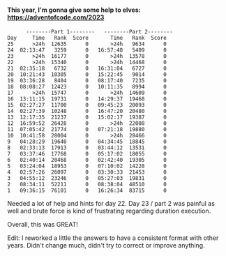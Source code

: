 #### This year, I'm gonna give some help to elves: https://adventofcode.com/2023

          --------Part 1--------   --------Part 2--------
    Day     Time   Rank  Score       Time   Rank  Score
    25      >24h  12635      0       >24h   9634      0
    24  02:13:47   3259      0   16:57:48   5409      0
    23      >24h  16177      0       >24h  13578      0
    22      >24h  15340      0       >24h  14468      0
    21  02:35:18   6732      0   16:31:04   6727      0
    20  10:21:43  10305      0   15:22:45   9014      0
    19  03:36:28   8404      0   08:17:40   7235      0
    18  08:08:27  12423      0   10:11:35   8994      0
    17      >24h  15747      0       >24h  14609      0
    16  13:11:15  19731      0   14:29:37  19468      0
    15  02:27:27  11700      0   09:45:23  20093      0
    14  02:27:39  10248      0   16:47:20  20480      0
    13  12:17:35  21237      0   15:02:17  19387      0
    12  16:59:52  26428      0       >24h  22008      0
    11  07:05:42  21774      0   07:21:18  19880      0
    10  10:41:58  28004      0       >24h  28466      0
    9   04:28:29  19640      0   04:34:45  18845      0
    8   02:33:13  17913      0   03:44:12  13531      0
    7   03:37:46  17768      0   05:17:02  18055      0
    6   02:40:14  20468      0   02:42:40  19305      0
    5   03:24:04  18953      0   07:10:02  14228      0
    4   02:57:26  26097      0   03:30:33  21453      0
    3   04:55:12  23246      0   05:27:03  19831      0
    2   08:34:11  52211      0   08:38:04  48510      0
    1   09:36:15  76101      0   16:26:34  83715      0


Needed a lot of help and hints for day 22.
Day 23 / part 2 was painful as well and brute force is kind of frustrating regarding duration execution. 

Overall, this was GREAT!

Edit: I reworked a little the answers to have a consistent format with other years. Didn't change much, didn't try to correct or improve anything.
